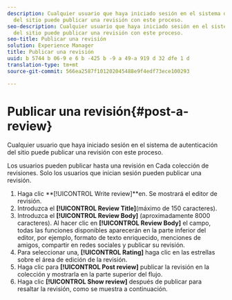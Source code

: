 ```yaml
---
description: Cualquier usuario que haya iniciado sesión en el sistema de autenticación
  del sitio puede publicar una revisión con este proceso.
seo-description: Cualquier usuario que haya iniciado sesión en el sistema de autenticación
  del sitio puede publicar una revisión con este proceso.
seo-title: Publicar una revisión
solution: Experience Manager
title: Publicar una revisión
uuid: b 5744 b 06-9 e 6 b -425 b -9 a 49-a 919 d 32 dfe 1 d
translation-type: tm+mt
source-git-commit: 566ea2587f101202045488e9f4edf73ece100293

---
```



# Publicar una revisión{#post-a-review}

Cualquier usuario que haya iniciado sesión en el sistema de autenticación del sitio puede publicar una revisión con este proceso.

Los usuarios pueden publicar hasta una revisión en Cada colección de revisiones. Solo los usuarios que inician sesión pueden publicar una revisión.

1. Haga clic **[!UICONTROL Write review]**en. Se mostrará el editor de revisión.
1. Introduzca el **[!UICONTROL Review Title]**(máximo de 150 caracteres).
1. Introduzca el **[!UICONTROL Review Body]** (aproximadamente 8000 caracteres). Al hacer clic en **[!UICONTROL Review Body]** el campo, todas las funciones disponibles aparecerán en la parte inferior del editor, por ejemplo, formato de texto enriquecido, menciones de amigos, compartir en redes sociales y publicar su revisión.
1. Para seleccionar una, **[!UICONTROL Rating]** haga clic en las estrellas sobre el área de edición de la revisión.
1. Haga clic para **[!UICONTROL Post review]** publicar la revisión en la colección y mostrarla en la parte superior del flujo.
1. Haga clic **[!UICONTROL Show review]** después de publicar para resaltar la revisión, como se muestra a continuación.
